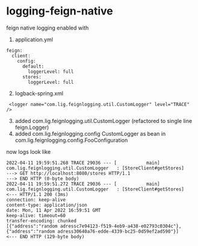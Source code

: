 # logging-feign-native

feign native logging enabled with 
1) application.yml
```
feign:
  client:
    config:
      default:
        loggerLevel: full
      stores:
        loggerLevel: full
```
2) logback-spring.xml

```
 <logger name="com.lig.feignlogging.util.CustomLogger" level="TRACE" />
 ```
3) added com.lig.feignlogging.util.CustomLogger (refactored to single line feign.Logger)
4) added com.lig.feignlogging.config CustomLogger as bean in com.lig.feignlogging.config.FooConfiguration

now logs look like
```
2022-04-11 19:59:51.268 TRACE 29036 --- [           main] com.lig.feignlogging.util.CustomLogger   : [StoreClient#getStores] 
---> GET http://localhost:8080/stores HTTP/1.1
---> END HTTP (0-byte body)
2022-04-11 19:59:51.272 TRACE 29036 --- [           main] com.lig.feignlogging.util.CustomLogger   : [StoreClient#getStores] 
<--- HTTP/1.1 200 (3ms)
connection: keep-alive
content-type: application/json
date: Mon, 11 Apr 2022 16:59:51 GMT
keep-alive: timeout=60
transfer-encoding: chunked
[{"address":"random adressc7e94123-f519-4eb9-a438-e02793c0304c"},{"address":"random adress30640a76-edde-4339-bc25-0d59ef2ad590"}]
<--- END HTTP (129-byte body)
```